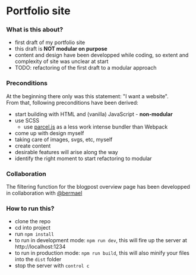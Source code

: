 # Portfolio site

### What is this about?

- first draft of my portfolio site
- this draft is **NOT modular on purpose**
- content and design have been developped while coding, so extent and complexity of site was unclear at start
- TODO: refactoring of the first draft to a modular approach

### Preconditions

At the beginning there only was this statement: "I want a website".<br>
From that, following preconditions have been derived:

- start building with HTML and (vanilla) JavaScript - **non-modular**
- use SCSS
  - use [parcel.js](https://parceljs.org/getting_started.html) as a less work intense bundler than Webpack
- come up with design myself
- taking care of images, svgs, etc, myself
- create content
- desirable features will arise along the way
- identify the right moment to start refactoring to modular

### Collaboration

The filtering function for the blogpost overview page has been developped in collaboration with [@bermael](https://github.com/bermael)

### How to run this?

- clone the repo
- cd into project
- run `npm install`
- to run in development mode: `npm run dev`, this will fire up the server at http://localhost:1234
- to run in production mode: `npm run build`, this will also minify your files into the `dist` folder
- stop the server with `control c`
